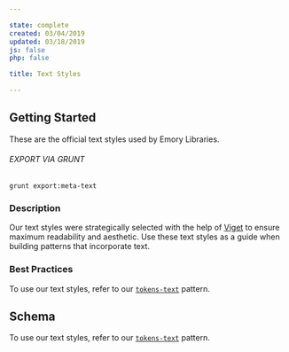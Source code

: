 ```yaml
---

state: complete
created: 03/04/2019
updated: 03/18/2019
js: false
php: false

title: Text Styles

---
```


## Getting Started

These are the official text styles used by Emory Libraries.

###### EXPORT VIA GRUNT

```
grunt export:meta-text
```


### Description

Our text styles were strategically selected with the help of [Viget][Viget] to ensure maximum readability and aesthetic. Use these text styles as a guide when building patterns that incorporate text.


### Best Practices

To use our text styles, refer to our [`tokens-text`][tokens-text] pattern.


## Schema

To use our text styles, refer to our [`tokens-text`][tokens-text] pattern.


[Viget]: https://www.viget.com/
[tokens-text]: /patterns/10-tokens-10-globals-text/10-tokens-10-globals-text.html
